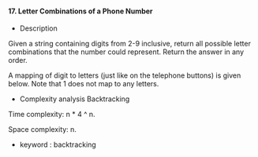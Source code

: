 #### 17. Letter Combinations of a Phone Number

* Description

Given a string containing digits from 2-9 inclusive, return all possible letter combinations that the number could represent. Return the answer in any order.

A mapping of digit to letters (just like on the telephone buttons) is given below. Note that 1 does not map to any letters.

* Complexity analysis Backtracking

Time complexity: n * 4 ^ n.

Space complexity: n.

* keyword : backtracking